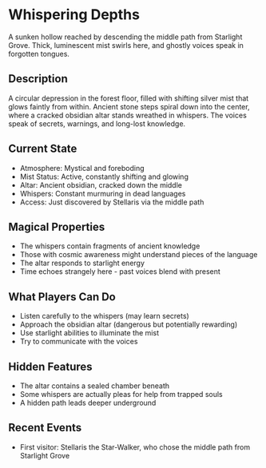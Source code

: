 # Whispering Depths

A sunken hollow reached by descending the middle path from Starlight Grove. Thick, luminescent mist swirls here, and ghostly voices speak in forgotten tongues.

## Description
A circular depression in the forest floor, filled with shifting silver mist that glows faintly from within. Ancient stone steps spiral down into the center, where a cracked obsidian altar stands wreathed in whispers. The voices speak of secrets, warnings, and long-lost knowledge.

## Current State
- Atmosphere: Mystical and foreboding
- Mist Status: Active, constantly shifting and glowing
- Altar: Ancient obsidian, cracked down the middle
- Whispers: Constant murmuring in dead languages
- Access: Just discovered by Stellaris via the middle path

## Magical Properties
- The whispers contain fragments of ancient knowledge
- Those with cosmic awareness might understand pieces of the language
- The altar responds to starlight energy
- Time echoes strangely here - past voices blend with present

## What Players Can Do
- Listen carefully to the whispers (may learn secrets)
- Approach the obsidian altar (dangerous but potentially rewarding)
- Use starlight abilities to illuminate the mist
- Try to communicate with the voices

## Hidden Features
- The altar contains a sealed chamber beneath
- Some whispers are actually pleas for help from trapped souls
- A hidden path leads deeper underground

## Recent Events
- First visitor: Stellaris the Star-Walker, who chose the middle path from Starlight Grove